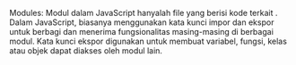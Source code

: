 Modules: 
Modul dalam JavaScript hanyalah file yang berisi kode terkait . Dalam JavaScript,
biasanya menggunakan kata kunci impor dan ekspor untuk berbagi dan menerima fungsionalitas masing-masing di berbagai modul.
Kata kunci ekspor digunakan untuk membuat variabel, fungsi, kelas atau objek dapat diakses oleh modul lain.
